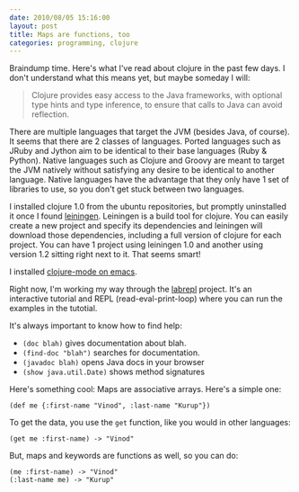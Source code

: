 ```yaml
---
date: 2010/08/05 15:16:00
layout: post
title: Maps are functions, too
categories: programming, clojure
---
```


Braindump time. Here's what I've read about clojure in the past few days. I don't understand what this means yet, but maybe someday I will:

> Clojure provides easy access to the Java frameworks, with optional type hints and type inference, to ensure
that calls to Java can avoid reflection.

There are multiple languages that target the JVM (besides Java, of
course). It seems that there are 2 classes of languages. Ported languages
such as JRuby and Jython aim to be identical to their base languages
(Ruby & Python). Native languages such as Clojure and Groovy are meant to
target the JVM natively without satisfying any desire to be identical to
another language. Native languages have the advantage that they only have 1
set of libraries to use, so you don't get stuck between two languages.

I installed clojure 1.0 from the ubuntu repositories, but promptly
uninstalled it once I found
[leiningen](http://github.com/technomancy/leiningen). Leiningen is a build
tool for clojure. You can easily create a new project and specify its
dependencies and leiningen will download those dependencies, including a
full version of clojure for each project. You can have 1 project using
leiningen 1.0 and another using version 1.2 sitting right next to it. That
seems smart!

I installed [clojure-mode on
emacs](http://www.assembla.com/wiki/show/clojure/Getting_Started_with_Emacs).

Right now, I'm working my way through the
[labrepl](http://github.com/relevance/labrepl) project. It's an interactive
tutorial and REPL (read-eval-print-loop) where you can run the examples in
the tutotial.

It's always important to know how to find help:

- `(doc blah)` gives documentation about blah.
- `(find-doc "blah")` searches for documentation.
- `(javadoc blah)` opens Java docs in your browser
- `(show java.util.Date)` shows method signatures

Here's something cool: Maps are associative arrays. Here's a simple one:

    (def me {:first-name "Vinod", :last-name "Kurup"})

To get the data, you use the `get` function, like you would in other languages:

    (get me :first-name) -> "Vinod"

But, maps and keywords are functions as well, so you can do:

    (me :first-name) -> "Vinod"
    (:last-name me) -> "Kurup"

